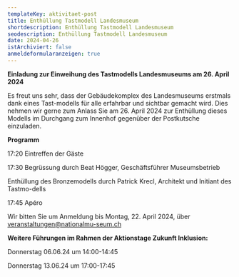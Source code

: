 ```yaml
---
templateKey: aktivitaet-post
title: Enthüllung Tastmodell Landesmuseum
shortdescription: Enthüllung Tastmodell Landesmuseum
seodescription: Enthüllung Tastmodell Landesmuseum
date: 2024-04-26
istArchiviert: false
anmeldeformularanzeigen: true
---
```

<!--StartFragment-->

**Einladung zur Einweihung des Tastmodells Landesmuseums am 26. April 2024**



Es freut uns sehr, dass der Gebäudekomplex des Landesmuseums erstmals dank eines Tast-modells für alle erfahrbar und sichtbar gemacht wird. Dies nehmen wir gerne zum Anlass Sie am 26. April 2024 zur Enthüllung dieses Modells im Durchgang zum Innenhof gegenüber der Postkutsche einzuladen.

**Programm**

17:20 Eintreffen der Gäste

17:30 Begrüssung durch Beat Högger, Geschäftsführer Museumsbetrieb

Enthüllung des Bronzemodells durch Patrick Krecl, Architekt und Initiant des Tastmo-dells

17:45 Apéro

Wir bitten Sie um Anmeldung bis Montag, 22. April 2024, über veranstaltungen@nationalmu-seum.ch





**W﻿eitere Führungen im Rahmen der Aktionstage Zukunft Inklusion:**

Donnerstag 06.06.24 um 14:00-14:45

Donnerstag 13.06.24 um 17:00-17:45

<!--EndFragment-->